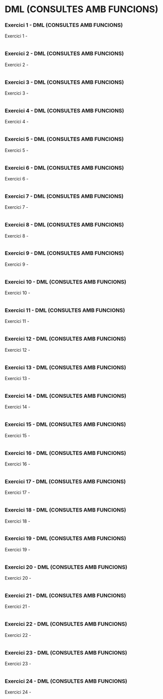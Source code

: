 # DML (CONSULTES AMB FUNCIONS)

### **Exercici 1 - DML (CONSULTES AMB FUNCIONS)**
Exercici 1 - 

```mysql

```
### **Exercici 2 - DML (CONSULTES AMB FUNCIONS)**
Exercici 2 - 

```mysql

```
### **Exercici 3 - DML (CONSULTES AMB FUNCIONS)**
Exercici 3 - 

```mysql

```
### **Exercici 4 - DML (CONSULTES AMB FUNCIONS)**
Exercici 4 - 

```mysql

```
### **Exercici 5 - DML (CONSULTES AMB FUNCIONS)**
Exercici 5 - 

```mysql

```
### **Exercici 6 - DML (CONSULTES AMB FUNCIONS)**
Exercici 6 - 

```mysql

```
### **Exercici 7 - DML (CONSULTES AMB FUNCIONS)**
Exercici 7 - 

```mysql

```
### **Exercici 8 - DML (CONSULTES AMB FUNCIONS)**
Exercici 8 - 

```mysql

```
### **Exercici 9 - DML (CONSULTES AMB FUNCIONS)**
Exercici 9 - 

```mysql

```
### **Exercici 10 - DML (CONSULTES AMB FUNCIONS)**
Exercici 10 - 

```mysql

```
### **Exercici 11 - DML (CONSULTES AMB FUNCIONS)**
Exercici 11 - 

```mysql

```
### **Exercici 12 - DML (CONSULTES AMB FUNCIONS)**
Exercici 12 - 

```mysql

```
### **Exercici 13 - DML (CONSULTES AMB FUNCIONS)**
Exercici 13 - 

```mysql

```
### **Exercici 14 - DML (CONSULTES AMB FUNCIONS)**
Exercici 14 - 

```mysql

```
### **Exercici 15 - DML (CONSULTES AMB FUNCIONS)**
Exercici 15 - 

```mysql

```
### **Exercici 16 - DML (CONSULTES AMB FUNCIONS)**
Exercici 16 - 

```mysql

```
### **Exercici 17 - DML (CONSULTES AMB FUNCIONS)**
Exercici 17 - 

```mysql

```
### **Exercici 18 - DML (CONSULTES AMB FUNCIONS)**
Exercici 18 - 

```mysql

```
### **Exercici 19 - DML (CONSULTES AMB FUNCIONS)**
Exercici 19 - 

```mysql

```
### **Exercici 20 - DML (CONSULTES AMB FUNCIONS)**
Exercici 20 - 

```mysql

```
### **Exercici 21 - DML (CONSULTES AMB FUNCIONS)**
Exercici 21 - 

```mysql

```
### **Exercici 22 - DML (CONSULTES AMB FUNCIONS)**
Exercici 22 - 

```mysql

```
### **Exercici 23 - DML (CONSULTES AMB FUNCIONS)**
Exercici 23 - 

```mysql

```
### **Exercici 24 - DML (CONSULTES AMB FUNCIONS)**
Exercici 24 - 

```mysql

```
